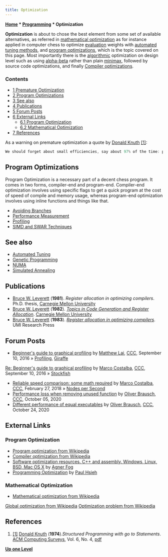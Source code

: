 ```yaml
---
title: Optimization
---
```

**[Home](Home "Home") \* [Programming](Programming "Programming") \* Optimization**


**Optimization** is about to chose the best element from some set of available alternatives, as referred in [mathematical optimization](https://en.wikipedia.org/wiki/Mathematical_optimization) as for instance applied in computer chess to optimize [evaluation](Evaluation "Evaluation") weights with [automated tuning methods](Automated_Tuning "Automated Tuning"), and [program optimizations](https://en.wikipedia.org/wiki/Program_optimization), which is the topic covered on this page. Most importantly there is the [algorithmic](Algorithms "Algorithms") optimization on design level such as using [alpha-beta](Alpha-Beta "Alpha-Beta") rather than plain [minimax](Minimax "Minimax"), followed by source code optimizations, and finally [Compiler optimizations](https://en.wikipedia.org/wiki/Compiler_optimization).



### Contents


* [1 Premature Optimization](#premature-optimization)
* [2 Program Optimizations](#program-optimizations)
* [3 See also](#see-also)
* [4 Publications](#publications)
* [5 Forum Posts](#forum-posts)
* [6 External Links](#external-links)
	+ [6.1 Program Optimization](#program-optimization)
	+ [6.2 Mathematical Optimization](#mathematical-optimization)
* [7 References](#references)






As a warning on premature optimization a quote by [Donald Knuth](Donald_Knuth "Donald Knuth") <a id="cite-note-1" href="#cite-ref-1">[1]</a>:




```C++
We should forget about small efficiencies, say about 97% of the time: premature optimization is the root of all evil.  

```

## Program Optimizations


Program Optimization is a necessary part of a decent chess program. It comes in two forms, compiler-end and program-end. Compiler-end optimization involves using specific flags to get a quick program at the cost of speed of compile and memory usage, whereas program-end optimization involves using inline functions and things like that.



* [Avoiding Branches](Avoiding_Branches "Avoiding Branches")
* [Performance Measurement](index.php?title=Performance_Measurement&action=edit&redlink=1 "Performance Measurement (page does not exist)")
* [Profiling](index.php?title=Profiling&action=edit&redlink=1 "Profiling (page does not exist)")
* [SIMD and SWAR Techniques](SIMD_and_SWAR_Techniques "SIMD and SWAR Techniques")


## See also


* [Automated Tuning](Automated_Tuning "Automated Tuning")
* [Genetic Programming](Genetic_Programming "Genetic Programming")
* [NUMA](NUMA "NUMA")
* [Simulated Annealing](Simulated_Annealing "Simulated Annealing")


## Publications


* [Bruce W. Leverett](Bruce_W._Leverett "Bruce W. Leverett") (**1981**). *Register allocation in optimizing compilers*. Ph.D. thesis, [Carnegie Mellon University](Carnegie_Mellon_University "Carnegie Mellon University")
* [Bruce W. Leverett](Bruce_W._Leverett "Bruce W. Leverett") (**1982**). *[Topics in Code Generation and Register Allocation](http://books.google.com/books/about/Topics_in_Code_Generation_and_Register_A.html?id=ZNoEHAAACAAJ&redir_esc=y)*. [Carnegie Mellon University](Carnegie_Mellon_University "Carnegie Mellon University")
* [Bruce W. Leverett](Bruce_W._Leverett "Bruce W. Leverett") (**1983**). *[Register allocation in optimizing compilers](http://books.google.com/books/about/Register_allocation_in_optimizing_compil.html?id=BUkVAQAAIAAJ&redir_esc=y)*. UMI Research Press


## Forum Posts


* [Beginner's guide to graphical profiling](http://www.talkchess.com/forum/viewtopic.php?t=61373) by [Matthew Lai](Matthew_Lai "Matthew Lai"), [CCC](CCC "CCC"), September 10, 2016 » [Profiling](index.php?title=Profiling&action=edit&redlink=1 "Profiling (page does not exist)"), [Giraffe](Giraffe "Giraffe")


 [Re: Beginner's guide to graphical profiling](http://www.talkchess.com/forum/viewtopic.php?t=61373&start=2) by [Marco Costalba](Marco_Costalba "Marco Costalba"), [CCC](CCC "CCC"), September 10, 2016 » [Stockfish](Stockfish "Stockfish")
* [Reliable speed comparison: some math required](http://www.talkchess.com/forum/viewtopic.php?t=66701) by [Marco Costalba](Marco_Costalba "Marco Costalba"), [CCC](CCC "CCC"), February 27, 2018 » [Nodes per Second](Nodes_per_Second "Nodes per Second")
* [Performance loss when removing unused function](http://www.talkchess.com/forum3/viewtopic.php?f=7&t=75308) by [Oliver Brausch](Oliver_Brausch "Oliver Brausch"), [CCC](CCC "CCC"), October 05, 2020
* [Different performance of equal executables](http://www.talkchess.com/forum3/viewtopic.php?f=7&t=75525) by [Oliver Brausch](Oliver_Brausch "Oliver Brausch"), [CCC](CCC "CCC"), October 24, 2020


## External Links


### Program Optimization


* [Program optimization from Wikipedia](https://en.wikipedia.org/wiki/Program_optimization)
* [Compiler optimization from Wikipedia](https://en.wikipedia.org/wiki/Compiler_optimization)
* [Software optimization resources. C++ and assembly. Windows, Linux, BSD, Mac OS X](http://www.agner.org/optimize/) by [Agner Fog](http://www.agner.org/)
* [Programming Optimization](http://www.azillionmonkeys.com/qed/optimize.html) by [Paul Hsieh](Paul_Hsieh "Paul Hsieh")


### Mathematical Optimization


* [Mathematical optimization from Wikipedia](https://en.wikipedia.org/wiki/Mathematical_optimization)


 [Global optimization from Wikipedia](https://en.wikipedia.org/wiki/Global_optimization)
 [Optimization problem from Wikipedia](https://en.wikipedia.org/wiki/Optimization_problem)
## References


1. <a id="cite-ref-1" href="#cite-note-1">[1]</a> [Donald Knuth](Donald_Knuth "Donald Knuth") (**1974**).*Structured Programming with go to Statements*. [ACM Computing Surveys](ACM#Surveys "ACM"), Vol. 6, No. 4, [pdf](http://cs.sjsu.edu/~mak/CS185C/KnuthStructuredProgrammingGoTo.pdf)

**[Up one Level](Programming "Programming")**







 
